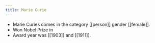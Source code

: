 ```yaml
---
title: Marie Curie
---
```


- Marie Curies comes in the category [[person]] gender [[female]].
- Won Nobel Prize in 
- Award year was [[1903]] and [[1911]].
